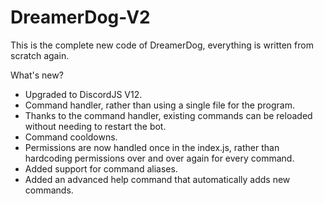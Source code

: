 # DreamerDog-V2
This is the complete new code of DreamerDog, everything is written from scratch again.

What's new?
 - Upgraded to DiscordJS V12.
 - Command handler, rather than using a single file for the program.
 - Thanks to the command handler, existing commands can be reloaded without needing to restart the bot.
 - Command cooldowns.
 - Permissions are now handled once in the index.js, rather than hardcoding permissions over and over again for every command.
 - Added support for command aliases.
 - Added an advanced help command that automatically adds new commands.
